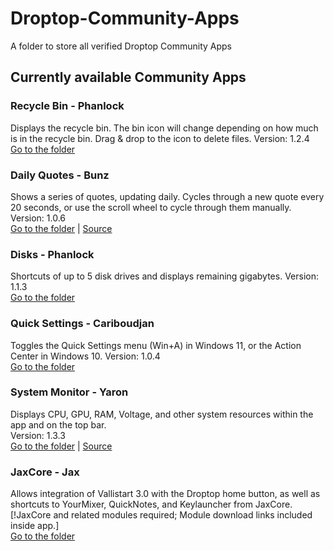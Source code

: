 # Droptop-Community-Apps
A folder to store all verified Droptop Community Apps

## Currently available Community Apps

### Recycle Bin - Phanlock
Displays the recycle bin. The bin icon will change depending on how much is in the recycle bin. Drag & drop to the icon to delete files.
Version: 1.2.4  
[Go to the folder](https://github.com/Droptop-Four/Droptop-Community-Apps/tree/main/Apps/Recycle_Bin-Phanlock)

### Daily Quotes - Bunz
Shows a series of quotes, updating daily. Cycles through a new quote every 20 seconds, or use the scroll wheel to cycle through them manually.
Version: 1.0.6  
[Go to the folder](https://github.com/Droptop-Four/Droptop-Community-Apps/tree/main/Apps/Daily_Quotes-Bunz) | [Source](https://github.com/66Bunz/DroptopFour-DailyQuotes)

### Disks - Phanlock
Shortcuts of up to 5 disk drives and displays remaining gigabytes.
Version: 1.1.3  
[Go to the folder](https://github.com/Droptop-Four/Droptop-Community-Apps/tree/main/Apps/Disks-Phanlock)

### Quick Settings - Cariboudjan
Toggles the Quick Settings menu (Win+A) in Windows 11, or the Action Center in Windows 10.
Version: 1.0.4  
[Go to the folder](https://github.com/Droptop-Four/Droptop-Community-Apps/tree/main/Apps/Quick_Settings-Cariboudjan)

### System Monitor - Yaron
Displays CPU, GPU, RAM, Voltage, and other system resources within the app and on the top bar.  
Version: 1.3.3  
[Go to the folder](https://github.com/Droptop-Four/Droptop-Community-Apps/tree/main/Apps/System_Monitor-Yaron) | [Source](https://github.com/Yaron2334/SystemMonitor)

### JaxCore - Jax
Allows integration of Vallistart 3.0 with the Droptop home button, as well as shortcuts to YourMixer, QuickNotes, and Keylauncher from JaxCore. [!JaxCore and related modules required; Module download links included inside app.]  
[Go to the folder](https://github.com/Droptop-Four/Droptop-Community-Apps/tree/main/Apps/JaxCore-Jax)
